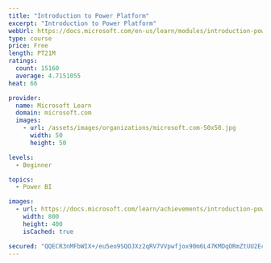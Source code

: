 ```yaml
---
title: "Introduction to Power Platform"
excerpt: "Introduction to Power Platform"
webUrl: https://docs.microsoft.com/en-us/learn/modules/introduction-power-platform/
type: course
price: Free
length: PT21M
ratings:
  count: 15160
  average: 4.7151055
heat: 66

provider:
  name: Microsoft Learn
  domain: microsoft.com
  images:
    - url: /assets/images/organizations/microsoft.com-50x50.jpg
      width: 50
      height: 50

levels:
  - Beginner

topics:
  - Power BI

images:
  - url: https://docs.microsoft.com/learn/achievements/introduction-power-platform-social.png
    width: 800
    height: 400
    isCached: true

secured: "QQECR3nMFbWIX+/eu5eo9SQOJXz2qRV7VVpwfjox90m6L47KMDqORmZtUU2EcNaO5n6l5A+UnRqVS2gp+FEKI5ULbmWulRHyQI+l06B9nOeLhRAZRp1G78lYrh1BaHlaM7JNgg6pmypG+/gQ3nL5cqphq9AgM1k3sFBXf48xhkBXy+m5mJjyexoPo/So8UumtyPRhjrEzwrAJW8ncyDvtPVRkgJKSwCuQvsqr1xMx4AvJVvksOl2HUru3CgR2Pw+FujA9nfVVIHtk3OTjd5il8EamBGBkLTL2cYJwjKqx4l4Gwahn/lkQrPsJ5+x2GT+h8o9nauI2W7LIYtXA6FcAPIylh6WGO1RIYHwKk2BSk1lmipHCN/VXEUrK31IaQAivx+iqk75/mh99+7cv1BCwKBDwvcD4KbyOlCqWfovm2j910h+ewVoi1c33LHULCOY;+7tPEG6F0mbM9wI29EEasg=="
---
```


